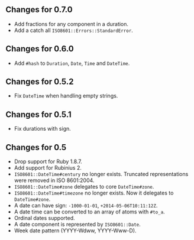 ## Changes for 0.7.0

* Add fractions for any component in a duration.
* Add a catch all `ISO8601::Errors::StandardError`.

## Changes for 0.6.0

* Add `#hash` to `Duration`, `Date`, `Time` and `DateTime`.

## Changes for 0.5.2

* Fix `DateTime` when handling empty strings.

## Changes for 0.5.1

* Fix durations with sign.

## Changes for 0.5

* Drop support for Ruby 1.8.7.
* Add support for Rubinius 2.
* `ISO8601::DateTime#century` no longer exists. Truncated representations were
removed in ISO 8601:2004.
* `ISO8601::DateTime#zone` delegates to core `DateTime#zone`.
* `ISO8601::DateTime#timezone` no longer exists. Now it delegates to
`DateTime#zone`.
* A date can have sign: `-1000-01-01`, `+2014-05-06T10:11:12Z`.
* A date time can be converted to an array of atoms with `#to_a`.
* Ordinal dates supported.
* A date component is represented by `ISO8601::Date`.
* Week date pattern (YYYY-Wdww, YYYY-Www-D).
